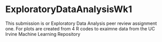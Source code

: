 # ExploratoryDataAnalysisWk1
This submission is or Exploratory Data Analysis peer review assignment one.
For plots are created from 4 R codes to exaimne data from the UC Irvine Machine Learning Repository
